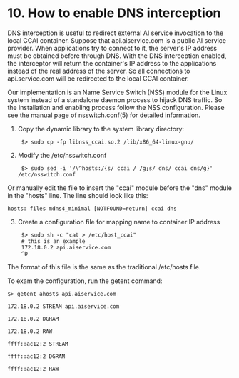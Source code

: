 # 10. How to enable DNS interception

DNS interception is useful to redirect external AI service invocation to the local CCAI container. Suppose that api.aiservice.com is a public AI service provider. When applications try to connect to it, the server's IP address must be obtained before through DNS. With the DNS interception enabled, the interceptor will return the container's IP address to the applications instead of the real address of the server. So all connections to api.service.com will be redirected to the local CCAI container.

Our implementation is an Name Service Switch (NSS) module for the Linux system instead of a standalone daemon process to hijack DNS traffic. So the
installation and enabling process follow the NSS configuration. Please see the manual page of nsswitch.conf(5) for detailed information.

1. Copy the dynamic library to the system library directory:

        $> sudo cp -fp libnss_ccai.so.2 /lib/x86_64-linux-gnu/

2. Modify the /etc/nsswitch.conf

        $> sudo sed -i '/\^hosts:/{s/ ccai / /g;s/ dns/ ccai dns/g}' /etc/nsswitch.conf

Or manually edit the file to insert the "ccai" module before the "dns" module in the "hosts" line. The line should look like this:

    hosts: files mdns4_minimal [NOTFOUND=return] ccai dns

3. Create a configuration file for mapping name to container IP address

        $> sudo sh -c "cat > /etc/host_ccai"
        # this is an example
        172.18.0.2 api.aiservice.com
        ^D

The format of this file is the same as the traditional /etc/hosts file.

To exam the configuration, run the getent command:

    $> getent ahosts api.aiservice.com
    
    172.18.0.2 STREAM api.aiservice.com
    
    172.18.0.2 DGRAM
    
    172.18.0.2 RAW
    
    ffff::ac12:2 STREAM
    
    ffff::ac12:2 DGRAM
    
    ffff::ac12:2 RAW